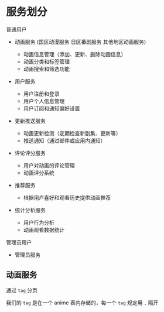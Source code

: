 # 服务划分

普通用户

- 动画服务 (国区动漫服务 日区番剧服务 其他地区动画服务)

  - 动画信息管理（添加、更新、删除动画信息）
  - 动画分类和标签管理
  - 动画搜索和筛选功能

- 用户服务
  - 用户注册和登录
  - 用户个人信息管理
  - 用户订阅和通知偏好设置
- 更新推送服务
  - 动画更新检测（定期检查新剧集、更新等）
  - 推送通知（通过邮件或应用内通知）
- 评论评分服务
  - 用户对动画的评论管理
  - 动画评分系统
- 推荐服务
  - 根据用户喜好和观看历史提供动画推荐
- 统计分析服务
  - 用户行为分析
  - 动画观看数据统计

管理员用户

- 管理员服务



## 动画服务

通过 `tag` 分页

我们的 `tag` 是在一个 anime 表内存储的，每一个 `tag` 规定用 `,` 隔开

```sql

```

